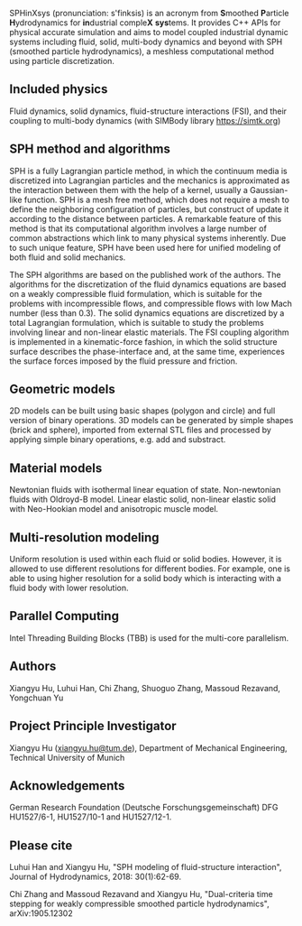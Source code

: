 SPHinXsys (pronunciation: s'finksis)
is an acronym from <b>S</b>moothed <b>P</b>article
<b>H</b>ydrodynamics for <b>in</b>dustrial comple<b>X</b> <b>sys</b>tems.
It provides C++ APIs for physical accurate simulation and aims to model coupled
industrial dynamic systems including fluid, solid, multi-body dynamics and
beyond with SPH (smoothed particle hydrodynamics),
a meshless computational method using particle discretization.

Included physics
-----------------
Fluid dynamics, solid dynamics, fluid-structure interactions (FSI), 
and their coupling to multi-body dynamics (with SIMBody library https://simtk.org) 

SPH method and algorithms
-----------------
SPH is a fully Lagrangian particle method, 
in which the continuum media is discretized into Lagrangian particles
and the mechanics is approximated as the interaction between them
with the help of a kernel, usually a Gaussian-like function. 
SPH is a mesh free method, which does not require a mesh to define 
the neighboring configuration of particles, 
but construct of update it according to the distance between particles.
A remarkable feature of this method is that its computational algorithm 
involves a large number of common abstractions 
which link to many physical systems inherently. 
Due to such unique feature, 
SPH have been used here for unified modeling of both fluid and solid mechanics. 

The SPH algorithms are based on the published work of the  authors.
The algorithms for the discretization of the fluid dynamics equations 
are based on a weakly compressible fluid formulation, 
which is suitable for the problems with incompressible flows, 
and compressible flows with low Mach number (less than 0.3).
The solid dynamics equations are discretized by a total Lagrangian formulation,
which is suitable to study the problems involving linear and non-linear elastic materials.
The FSI coupling algorithm is  implemented in a kinematic-force fashion, 
in which the solid structure surface describes the phase-interface and, 
at the same time, experiences the surface forces imposed 
by the fluid pressure and friction.
 
Geometric models
-----------------
2D models can be built using basic shapes (polygon and circle) and full version of binary operations. 
3D models can be generated by simple shapes (brick and sphere),
imported from external STL files and processed by applying simple binary operations, e.g. add and substract.  

Material models
-----------------
Newtonian fluids with isothermal linear equation of state. Non-newtonian fluids with Oldroyd-B model.
Linear elastic solid, non-linear elastic solid with Neo-Hookian model and anisotropic muscle model.

Multi-resolution modeling
-----------------
Uniform resolution is used within each fluid or solid bodies.
However, it is allowed to use different resolutions for different bodies.
For example, one is able to using higher resolution for a solid body 
which is interacting with a fluid body with lower resolution. 

Parallel Computing
-----------------
Intel Threading Building Blocks (TBB) is used for the multi-core parallelism.

Authors
-----------------
Xiangyu Hu, Luhui Han, Chi Zhang, Shuoguo Zhang, Massoud Rezavand, Yongchuan Yu

Project Principle Investigator
-----------------
Xiangyu Hu (xiangyu.hu@tum.de), Department of Mechanical Engineering, 
Technical University of Munich

Acknowledgements
-----------------
German Research Foundation (Deutsche Forschungsgemeinschaft) DFG HU1527/6-1, HU1527/10-1 and HU1527/12-1.

Please cite
-----------------
Luhui Han and Xiangyu Hu, 
"SPH modeling of fluid-structure interaction", 
Journal of Hydrodynamics, 2018: 30(1):62-69.

Chi Zhang and Massoud Rezavand and Xiangyu Hu, 
"Dual-criteria time stepping for weakly compressible smoothed particle hydrodynamics", 
arXiv:1905.12302
